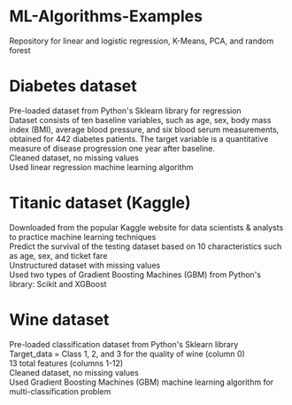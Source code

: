 # ML-Algorithms-Examples
Repository for linear and logistic regression, K-Means, PCA, and random forest

# Diabetes dataset
Pre-loaded dataset from Python's Sklearn library for regression <br/>
Dataset consists of ten baseline variables, such as age, sex, body mass index (BMI), average blood pressure, and six blood serum measurements, obtained for 442 diabetes patients. The target variable is a quantitative measure of disease progression one year after baseline. <br/>
Cleaned dataset, no missing values <br/>
Used linear regression machine learning algorithm <br/>

# Titanic dataset (Kaggle)
Downloaded from the popular Kaggle website for data scientists & analysts to practice machine learning techniques <br/>
Predict the survival of the testing dataset based on 10 characteristics such as age, sex, and ticket fare <br/>
Unstructured dataset with missing values <br/>
Used two types of Gradient Boosting Machines (GBM) from Python's library: Scikit and XGBoost <br/>

# Wine dataset
Pre-loaded classification dataset from Python's Sklearn library <br/> 
Target_data = Class 1, 2, and 3 for the quality of wine (column 0) <br/>
13 total features (columns 1-12) <br/>
Cleaned dataset, no missing values <br/>
Used Gradient Boosting Machines (GBM) machine learning algorithm for multi-classification problem <br/>

